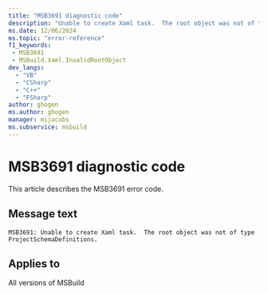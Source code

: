 ```yaml
---
title: "MSB3691 diagnostic code"
description: "Unable to create Xaml task.  The root object was not of type ProjectSchemaDefinitions."
ms.date: 12/06/2024
ms.topic: "error-reference"
f1_keywords:
 - MSB3691
 - MSBuild.Xaml.InvalidRootObject
dev_langs:
  - "VB"
  - "CSharp"
  - "C++"
  - "FSharp"
author: ghogen
ms.author: ghogen
manager: mijacobs
ms.subservice: msbuild
---
```


# MSB3691 diagnostic code

<!-- :::ErrorDefinitionDescription::: -->
<!-- :::editable-content name="introDescription"::: -->
This article describes the MSB3691 error code.
<!-- :::editable-content-end::: -->

## Message text

```output
MSB3691: Unable to create Xaml task.  The root object was not of type ProjectSchemaDefinitions.
```

<!-- :::editable-content name="postOutputDescription"::: -->
<!--
{StrBegin="MSB3691: "}
-->
<!-- :::editable-content-end::: -->
<!-- :::ErrorDefinitionDescription-end::: -->

## Applies to

All versions of MSBuild

